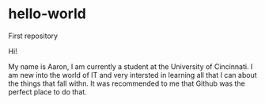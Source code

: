 # hello-world
First repository

Hi!

My name is Aaron, I am currently a student at the University of Cincinnati.
I am new into the world of IT and very intersted in learning all that I can about the things that fall withn.
It was recommended to me that Github was the perfect place to do that.

